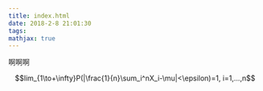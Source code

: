 ```yaml
---
title: index.html
date: 2018-2-8 21:01:30
tags:
mathjax: true
---
```


啊啊啊


$$lim_{1\to+\infty}P(|\frac{1}{n}\sum_i^nX_i-\mu|<\epsilon)=1, i=1,...,n$$  